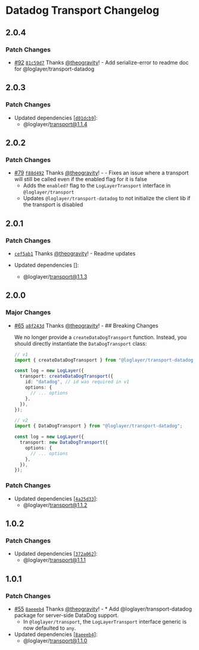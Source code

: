 # Datadog Transport Changelog

## 2.0.4

### Patch Changes

- [#92](https://github.com/loglayer/loglayer/pull/92) [`81c59d7`](https://github.com/loglayer/loglayer/commit/81c59d7bae68dd3f690d0d8d277bcba7c0414dc1) Thanks [@theogravity](https://github.com/theogravity)! - Add serialize-error to readme doc for @loglayer/transport-datadog

## 2.0.3

### Patch Changes

- Updated dependencies [[`d01dcb9`](https://github.com/loglayer/loglayer/commit/d01dcb91517ed1cb2b425799ab3432d36721bf46)]:
  - @loglayer/transport@1.1.4

## 2.0.2

### Patch Changes

- [#79](https://github.com/loglayer/loglayer/pull/79) [`f88d492`](https://github.com/loglayer/loglayer/commit/f88d49216706663c868f695e21bafab8bb8c745b) Thanks [@theogravity](https://github.com/theogravity)! - - Fixes an issue where a transport will still be called even if the enabled flag for it is false
  - Adds the `enabled?` flag to the `LogLayerTransport` interface in `@loglayer/transport`
  - Updates `@loglayer/transport-datadog` to not initialize the client lib if the transport is disabled

## 2.0.1

### Patch Changes

- [`cef5ab1`](https://github.com/loglayer/loglayer/commit/cef5ab1d5013c0759c5d344ef7ad0084f9698b2f) Thanks [@theogravity](https://github.com/theogravity)! - Readme updates

- Updated dependencies []:
  - @loglayer/transport@1.1.3

## 2.0.0

### Major Changes

- [#65](https://github.com/loglayer/loglayer/pull/65) [`a8f243d`](https://github.com/loglayer/loglayer/commit/a8f243d5c60c1deb2d5ce3ae134b797523008316) Thanks [@theogravity](https://github.com/theogravity)! - ## Breaking Changes

  We no longer provide a `createDataDogTransport` function. Instead, you should directly instantiate the `DataDogTransport` class:

  ```typescript
  // v1
  import { createDataDogTransport } from "@loglayer/transport-datadog";

  const log = new LogLayer({
    transport: createDataDogTransport({
      id: "datadog", // id was required in v1
      options: {
        // ... options
      },
    }),
  });

  // v2
  import { DataDogTransport } from "@loglayer/transport-datadog";

  const log = new LogLayer({
    transport: new DataDogTransport({
      options: {
        // ... options
      },
    }),
  });
  ```

### Patch Changes

- Updated dependencies [[`4a25d33`](https://github.com/loglayer/loglayer/commit/4a25d33ced2b5b1596a05b24adfcce26ab991a1f)]:
  - @loglayer/transport@1.1.2

## 1.0.2

### Patch Changes

- Updated dependencies [[`372a062`](https://github.com/loglayer/loglayer/commit/372a062138ffd4768a798180f02f3e9705842f0a)]:
  - @loglayer/transport@1.1.1

## 1.0.1

### Patch Changes

- [#55](https://github.com/loglayer/loglayer/pull/55) [`8aeeeb4`](https://github.com/loglayer/loglayer/commit/8aeeeb46a754a53235ed26a9cea9186a5477fce2) Thanks [@theogravity](https://github.com/theogravity)! - \* Add @loglayer/transport-datadog package for server-side DataDog support.
  - In `@loglayer/transport`, the `LogLayerTransport` interface generic is now defaulted to `any`.
- Updated dependencies [[`8aeeeb4`](https://github.com/loglayer/loglayer/commit/8aeeeb46a754a53235ed26a9cea9186a5477fce2)]:
  - @loglayer/transport@1.1.0
